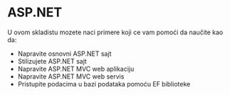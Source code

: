 # ASP.NET 

U ovom skladistu mozete naci primere koji ce vam pomoći da naučite kao da:
- Napravite osnovni ASP.NET sajt
- Stilizujete ASP.NET sajt
- Napravite ASP.NET MVC web aplikaciju
- Napravite ASP.NET MVC web servis
- Pristupite podacima u bazi podataka pomoću EF biblioteke

